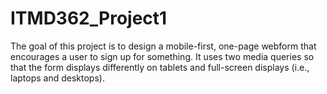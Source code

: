 # ITMD362_Project1

The goal of this project is to design a mobile-first, one-page webform that encourages a user to sign up for something. It uses two media queries so that the form displays differently on tablets and full-screen displays (i.e., laptops and desktops). 
